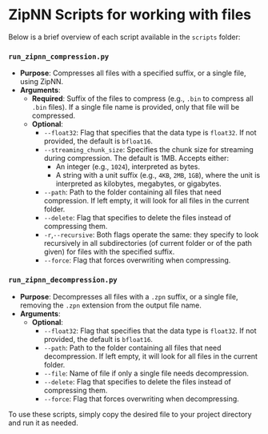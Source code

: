 # ZipNN Scripts for working with files

Below is a brief overview of each script available in the `scripts` folder:

### `run_zipnn_compression.py`

- **Purpose**: Compresses all files with a specified suffix, or a single file, using ZipNN.
- **Arguments**:
  - **Required**: Suffix of the files to compress (e.g., `.bin` to compress all `.bin` files). If a single file name is provided, only that file will be compressed.
  - **Optional**:
    - `--float32`: Flag that specifies that the data type is `float32`. If not provided, the default is `bfloat16`.
    - `--streaming_chunk_size`: Specifies the chunk size for streaming during compression. The default is 1MB. Accepts either:
      - An integer (e.g., `1024`), interpreted as bytes.
      - A string with a unit suffix (e.g., `4KB`, `2MB`, `1GB`), where the unit is interpreted as kilobytes, megabytes, or gigabytes.
    - `--path`: Path to the folder containing all files that need compression. If left empty, it will look for all files in the current folder.
    - `--delete`: Flag that specifies to delete the files instead of compressing them.
    - `-r`,`--recursive`: Both flags operate the same: they specify to look recursively in all subdirectories (of current folder or of the path given) for files with the specified suffix.
    - `--force`: Flag that forces overwriting when compressing.

### `run_zipnn_decompression.py`

- **Purpose**: Decompresses all files with a `.zpn` suffix, or a single file, removing the `.zpn` extension from the output file name.
- **Arguments**: 
  - **Optional**:
    - `--float32`: Flag that specifies that the data type is `float32`. If not provided, the default is `bfloat16`.
    - `--path`: Path to the folder containing all files that need decompression. If left empty, it will look for all files in the current folder.
    - `--file`: Name of file if only a single file needs decompression.
    - `--delete`: Flag that specifies to delete the files instead of compressing them.
    - `--force`: Flag that forces overwriting when decompressing.

To use these scripts, simply copy the desired file to your project directory and run it as needed.
